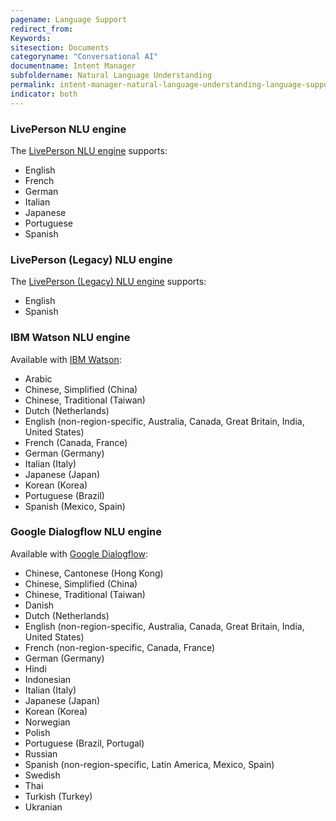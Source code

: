 ```yaml
---
pagename: Language Support
redirect_from:
Keywords:
sitesection: Documents
categoryname: "Conversational AI"
documentname: Intent Manager
subfoldername: Natural Language Understanding
permalink: intent-manager-natural-language-understanding-language-support.html
indicator: both
---
```


### LivePerson NLU engine

The [LivePerson NLU engine](intent-manager-natural-language-understanding-liveperson-nlu-engine.html) supports:
* English
* French
* German
* Italian
* Japanese
* Portuguese
* Spanish

### LivePerson (Legacy) NLU engine

The [LivePerson (Legacy) NLU engine](intent-manager-natural-language-understanding-liveperson-nlu-engine.html) supports:
* English
* Spanish

### IBM Watson NLU engine

Available with [IBM Watson](intent-manager-natural-language-understanding-third-party-nlu-engines.html):
* Arabic
* Chinese, Simplified (China)
* Chinese, Traditional (Taiwan)
* Dutch (Netherlands)
* English (non-region-specific, Australia, Canada, Great Britain, India, United States)
* French (Canada, France)
* German (Germany)
* Italian (Italy)
* Japanese (Japan)
* Korean (Korea)
* Portuguese (Brazil)
* Spanish (Mexico, Spain)

### Google Dialogflow NLU engine

Available with [Google Dialogflow](intent-manager-natural-language-understanding-third-party-nlu-engines.html):
* Chinese, Cantonese (Hong Kong)
* Chinese, Simplified (China)
* Chinese, Traditional (Taiwan)
* Danish
* Dutch (Netherlands)
* English (non-region-specific, Australia, Canada, Great Britain, India, United States)
* French (non-region-specific, Canada, France)
* German (Germany)
* Hindi
* Indonesian
* Italian (Italy)
* Japanese (Japan)
* Korean (Korea)
* Norwegian
* Polish
* Portuguese (Brazil, Portugal)
* Russian
* Spanish (non-region-specific, Latin America, Mexico, Spain)
* Swedish
* Thai
* Turkish (Turkey)
* Ukranian